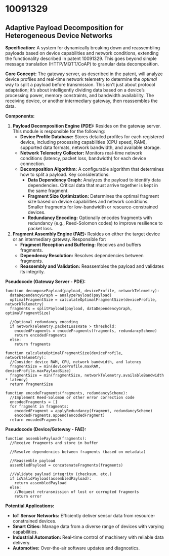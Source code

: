 # 10091329

## Adaptive Payload Decomposition for Heterogeneous Device Networks

**Specification:** A system for dynamically breaking down and reassembling payloads based on device capabilities and network conditions, extending the functionality described in patent 10091329. This goes beyond simple message translation (HTTP/MQTT/CoAP) to granular data decomposition.

**Core Concept:** The gateway server, as described in the patent, will analyze device profiles and real-time network telemetry to determine the *optimal* way to split a payload before transmission. This isn't just about protocol adaptation; it’s about intelligently dividing data based on a device’s processing power, memory constraints, and bandwidth availability. The receiving device, or another intermediary gateway, then reassembles the data.

**Components:**

1.  **Payload Decomposition Engine (PDE):**  Resides on the gateway server.  This module is responsible for the following:
    *   **Device Profile Database:** Stores detailed profiles for each registered device, including processing capabilities (CPU speed, RAM), supported data formats, network bandwidth, and available storage.
    *   **Network Telemetry Collector:** Monitors real-time network conditions (latency, packet loss, bandwidth) for each device connection.
    *   **Decomposition Algorithm:**  A configurable algorithm that determines how to split a payload.  Key considerations:
        *   **Data Dependency Graph:**  Analyzes the payload to identify data dependencies.  Critical data that must arrive together is kept in the same fragment.
        *   **Fragment Size Optimization:**  Determines the optimal fragment size based on device capabilities and network conditions.  Smaller fragments for low-bandwidth or resource-constrained devices.
        *   **Redundancy Encoding:** Optionally encodes fragments with redundancy (e.g., Reed-Solomon codes) to improve resilience to packet loss.
2.  **Fragment Assembly Engine (FAE):** Resides on either the target device or an intermediary gateway. Responsible for:
    *   **Fragment Reception and Buffering:** Receives and buffers fragments.
    *   **Dependency Resolution:** Resolves dependencies between fragments.
    *   **Reassembly and Validation:** Reassembles the payload and validates its integrity.

**Pseudocode (Gateway Server - PDE):**

```pseudocode
function decomposePayload(payload, deviceProfile, networkTelemetry):
  dataDependencyGraph = analyzePayload(payload)
  optimalFragmentSize = calculateOptimalFragmentSize(deviceProfile, networkTelemetry)
  fragments = splitPayload(payload, dataDependencyGraph, optimalFragmentSize)
  
  //Optional redundancy encoding
  if networkTelemetry.packetLossRate > threshold:
    encodedFragments = encodeFragments(fragments, redundancyScheme)
    return encodedFragments
  else:
    return fragments

function calculateOptimalFragmentSize(deviceProfile, networkTelemetry):
  //Consider device RAM, CPU, network bandwidth, and latency
  fragmentSize = min(deviceProfile.maxRAM, deviceProfile.maxPayloadSize)
  fragmentSize = min(fragmentSize, networkTelemetry.availableBandwidth * latency)
  return fragmentSize

function encodeFragments(fragments, redundancyScheme):
  //Implement Reed-Solomon or other error correction code
  encodedFragments = []
  for fragment in fragments:
    encodedFragment = applyRedundancy(fragment, redundancyScheme)
    encodedFragments.append(encodedFragment)
  return encodedFragments
```

**Pseudocode (Device/Gateway - FAE):**

```pseudocode
function assemblePayload(fragments):
  //Receive fragments and store in buffer
  
  //Resolve dependencies between fragments (based on metadata)
  
  //Reassemble payload
  assembledPayload = concatenateFragments(fragments)
  
  //Validate payload integrity (checksum, etc.)
  if isValidPayload(assembledPayload):
    return assembledPayload
  else:
    //Request retransmission of lost or corrupted fragments
    return error
```

**Potential Applications:**

*   **IoT Sensor Networks:** Efficiently deliver sensor data from resource-constrained devices.
*   **Smart Cities:**  Manage data from a diverse range of devices with varying capabilities.
*   **Industrial Automation:**  Real-time control of machinery with reliable data delivery.
*   **Automotive:**  Over-the-air software updates and diagnostics.